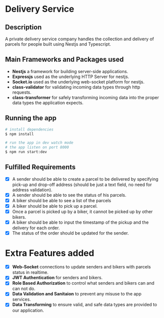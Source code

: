 # Delivery Service

## Description

A private delivery service company handles the collection and delivery of parcels for people built using Nestjs and Typescript.

## Main Frameworks and Packages used

- **Nestjs** a framework for building server-side applications.
- **Expressjs** used as the underlying HTTP Server for nestjs.
- **Socket.io** used as the underlying web-socket platform for nestjs.
- **class-validator** for validating incoming data types through http requests.
- **class-transformer** for safely transforming incoming data into the proper data types the application expects.

## Running the app

```bash
# install dependencies
$ npm install

# run the app in dev watch mode
# the app listen on port 8000
$ npm run start:dev
```

## Fulfilled Requirements

- [x] A sender should be able to create a parcel to be delivered by specifying pick-up and drop-off address (should be just a text field, no need for address validation).
- [x] A sender should be able to see the status of his parcels.
- [x] A biker should be able to see a list of the parcels
- [x] A biker should be able to pick up a parcel.
- [x] Once a parcel is picked up by a biker, it cannot be picked up by other bikers.
- [x] A biker should be able to input the timestamp of the pickup and the delivery for each order.
- [x] The status of the order should be updated for the sender.

# Extra Features added

- [x] **Web-Socket** connections to update senders and bikers with parcels status in realtime.
- [x] **JWT Authentication** for senders and bikers.
- [x] **Role Based Authorization** to control what senders and bikers can and can not do.
- [x] **Data Validation and Sanitaion** to prevent any misuse to the app services.
- [x] **Data Transforming** to ensure valid, and safe data types are provided to our application.
